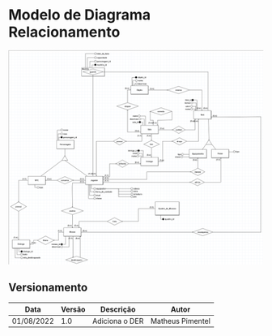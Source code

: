 # Modelo de Diagrama Relacionamento

<div align="center">
    <img src="../../assets/images/Der_munchkin_V2.png">
</div>

## Versionamento

| Data       | Versão | Descrição                    | Autor                |
| ---------- | ------ | --------------------------   | ---------------------|
| 01/08/2022 | 1.0    | Adiciona o DER               | Matheus Pimentel     |

